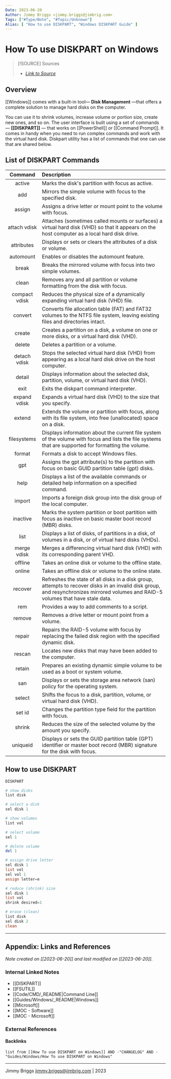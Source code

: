 ```yaml
---
Date: 2023-06-20
Author: Jimmy Briggs <jimmy.briggs@jimbrig.com>
Tags: ["#Type/Note", "#Topic/Unknown"]
Alias: [ "How to use DISKPART", "Windows DISKPART Guide" ]
---
```


# How To use DISKPART on Windows

> [!SOURCE] Sources
> - *[Link to Source]()*

## Overview

[[Windows]] comes with a built-in tool— **Disk Management** —that offers a complete solution to manage hard disks on the computer. 

You can use it to shrink volumes, increase volume or portion size, create new ones, and so on. The user interface is built using a set of commands— **[[DISKPART]]** — that works on [[PowerShell]] or [[Command Prompt]]. It comes in handy when you need to run complex commands and work with the virtual hard disk. Diskpart utility has a list of commands that one can use that are shared below.

## List of DISKPART Commands

|    Command    |                         Description                          |
| :-----------: | :---------------------------------------------------------- |
|    active     |       Marks the disk's partition with focus as active.       |
|      add      | Mirrors the simple volume with focus to the specified disk.  |
|    assign     | Assigns a drive letter or mount point to the volume with focus. |
| attach vdisk  | Attaches (sometimes called mounts or surfaces) a virtual hard disk (VHD) so that it appears on the host computer as a local hard disk drive. |
|  attributes   | Displays or sets or clears the attributes of a disk or volume. |
|   automount   |          Enables or disables the automount feature.          |
|     break     | Breaks the mirrored volume with focus into two simple volumes. |
|     clean     | Removes any and all partition or volume formatting from the disk with focus. |
| compact vdisk | Reduces the physical size of a dynamically expanding virtual hard disk (VHD) file. |
|    convert    | Converts file allocation table (FAT) and FAT32 volumes to the NTFS file system, leaving existing files and directories intact. |
|    create     | Creates a partition on a disk, a volume on one or more disks, or a virtual hard disk (VHD). |
|    delete     |               Deletes a partition or a volume.               |
| detach vdisk  | Stops the selected virtual hard disk (VHD) from appearing as a local hard disk drive on the host computer. |
|    detail     | Displays information about the selected disk, partition, volume, or virtual hard disk (VHD). |
|     exit      |           Exits the diskpart command interpreter.            |
| expand vdisk  | Expands a virtual hard disk (VHD) to the size that you specify. |
|    extend     | Extends the volume or partition with focus, along with its file system, into free (unallocated) space on a disk. |
|  filesystems  | Displays information about the current file system of the volume with focus and lists the file systems that are supported for formatting the volume. |
|    format     |           Formats a disk to accept Windows files.            |
|      gpt      | Assigns the gpt attribute(s) to the partition with focus on basic GUID partition table (gpt) disks. |
|     help      | Displays a list of the available commands or detailed help information on a specified command. |
|    import     | Imports a foreign disk group into the disk group of the local computer. |
|   inactive    | Marks the system partition or boot partition with focus as inactive on basic master boot record (MBR) disks. |
|     list      | Displays a list of disks, of partitions in a disk, of volumes in a disk, or of virtual hard disks (VHDs). |
|  merge vdisk  | Merges a differencing virtual hard disk (VHD) with its corresponding parent VHD. |
|    offline    |     Takes an online disk or volume to the offline state.     |
|    online     |     Takes an offline disk or volume to the online state.     |
|    recover    | Refreshes the state of all disks in a disk group, attempts to recover disks in an invalid disk group, and resynchronizes mirrored volumes and RAID-5 volumes that have stale data. |
|      rem      |         Provides a way to add comments to a script.          |
|    remove     |     Removes a drive letter or mount point from a volume.     |
|    repair     | Repairs the RAID-5 volume with focus by replacing the failed disk region with the specified dynamic disk. |
|    rescan     | Locates new disks that may have been added to the computer.  |
|    retain     | Prepares an existing dynamic simple volume to be used as a boot or system volume. |
|      san      | Displays or sets the storage area network (san) policy for the operating system. |
|    select     | Shifts the focus to a disk, partition, volume, or virtual hard disk (VHD). |
|    set id     | Changes the partition type field for the partition with focus. |
|    shrink     | Reduces the size of the selected volume by the amount you specify. |
|   uniqueid    | Displays or sets the GUID partition table (GPT) identifier or master boot record (MBR) signature for the disk with focus. |

## How to use DISKPART

```powershell
DISKPART

# show disks
list disk

# select a disk
sel disk 1

# show volumes
list vol

# select volume
sel 1

# delete volume
del 1

# assign drive letter
sel disk 1
list vol
sel vol 1
assign letter=e

# reduce (shrink) size
sel disk 1
list vol
shrink desired=1

# erase (clean)
list disk
sel disk 2
clean
```

***

## Appendix: Links and References

*Note created on [[2023-06-20]] and last modified on [[2023-06-20]].*

### Internal Linked Notes

- [[DISKPART]]
- [[FSUTIL]]
- [[Code/CMD/_README|Command Line]]
- [[Guides/Windows/_README|Windows]]
- [[Microsoft]]
- [[MOC - Software]]
- [[MOC - Microsoft]]

### External References

#### Backlinks

```dataview
list from [[How To use DISKPART on Windows]] AND -"CHANGELOG" AND -"Guides/Windows/How To use DISKPART on Windows"
```


***

Jimmy Briggs <jimmy.briggs@jimbrig.com> | 2023

